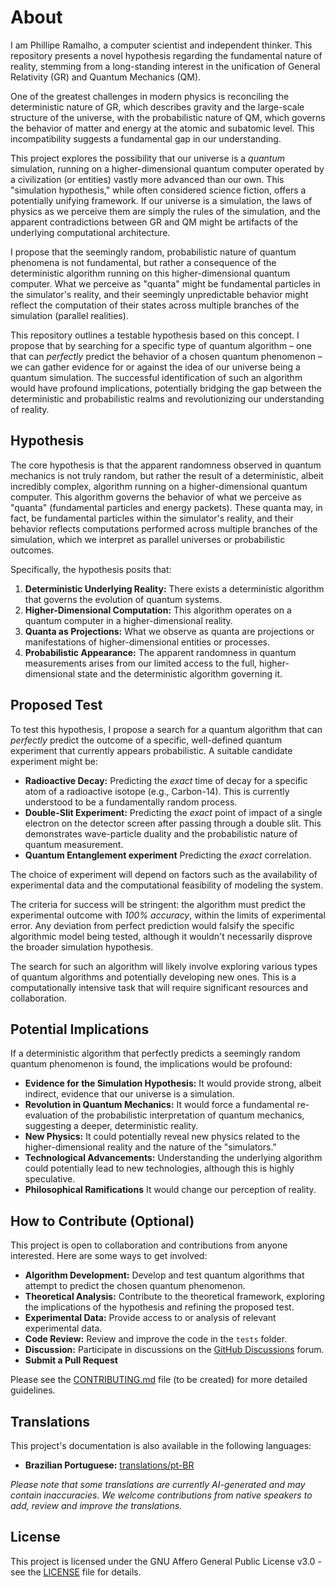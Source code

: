 # About

I am Phillipe Ramalho, a computer scientist and independent thinker. This repository presents a novel hypothesis regarding the fundamental nature of reality, stemming from a long-standing interest in the unification of General Relativity (GR) and Quantum Mechanics (QM).

One of the greatest challenges in modern physics is reconciling the deterministic nature of GR, which describes gravity and the large-scale structure of the universe, with the probabilistic nature of QM, which governs the behavior of matter and energy at the atomic and subatomic level. This incompatibility suggests a fundamental gap in our understanding.

This project explores the possibility that our universe is a *quantum* simulation, running on a higher-dimensional quantum computer operated by a civilization (or entities) vastly more advanced than our own. This "simulation hypothesis," while often considered science fiction, offers a potentially unifying framework. If our universe is a simulation, the laws of physics as we perceive them are simply the rules of the simulation, and the apparent contradictions between GR and QM might be artifacts of the underlying computational architecture.

I propose that the seemingly random, probabilistic nature of quantum phenomena is not fundamental, but rather a consequence of the deterministic algorithm running on this higher-dimensional quantum computer. What we perceive as "quanta" might be fundamental particles in the simulator's reality, and their seemingly unpredictable behavior might reflect the computation of their states across multiple branches of the simulation (parallel realities).

This repository outlines a testable hypothesis based on this concept. I propose that by searching for a specific type of quantum algorithm – one that can *perfectly* predict the behavior of a chosen quantum phenomenon – we can gather evidence for or against the idea of our universe being a quantum simulation. The successful identification of such an algorithm would have profound implications, potentially bridging the gap between the deterministic and probabilistic realms and revolutionizing our understanding of reality.

## Hypothesis

The core hypothesis is that the apparent randomness observed in quantum mechanics is not truly random, but rather the result of a deterministic, albeit incredibly complex, algorithm running on a higher-dimensional quantum computer. This algorithm governs the behavior of what we perceive as "quanta" (fundamental particles and energy packets). These quanta may, in fact, be fundamental particles within the simulator's reality, and their behavior reflects computations performed across multiple branches of the simulation, which we interpret as parallel universes or probabilistic outcomes.

Specifically, the hypothesis posits that:

1.  **Deterministic Underlying Reality:**  There exists a deterministic algorithm that governs the evolution of quantum systems.
2.  **Higher-Dimensional Computation:** This algorithm operates on a quantum computer in a higher-dimensional reality.
3.  **Quanta as Projections:** What we observe as quanta are projections or manifestations of higher-dimensional entities or processes.
4.  **Probabilistic Appearance:** The apparent randomness in quantum measurements arises from our limited access to the full, higher-dimensional state and the deterministic algorithm governing it.

## Proposed Test

To test this hypothesis, I propose a search for a quantum algorithm that can *perfectly* predict the outcome of a specific, well-defined quantum experiment that currently appears probabilistic. A suitable candidate experiment might be:

*   **Radioactive Decay:** Predicting the *exact* time of decay for a specific atom of a radioactive isotope (e.g., Carbon-14).  This is currently understood to be a fundamentally random process.
*   **Double-Slit Experiment:** Predicting the *exact* point of impact of a single electron on the detector screen after passing through a double slit. This demonstrates wave-particle duality and the probabilistic nature of quantum measurement.
*    **Quantum Entanglement experiment** Predicting the *exact* correlation.

The choice of experiment will depend on factors such as the availability of experimental data and the computational feasibility of modeling the system.

The criteria for success will be stringent: the algorithm must predict the experimental outcome with *100% accuracy*, within the limits of experimental error. Any deviation from perfect prediction would falsify the specific algorithmic model being tested, although it wouldn't necessarily disprove the broader simulation hypothesis.

The search for such an algorithm will likely involve exploring various types of quantum algorithms and potentially developing new ones. This is a computationally intensive task that will require significant resources and collaboration.

## Potential Implications

If a deterministic algorithm that perfectly predicts a seemingly random quantum phenomenon is found, the implications would be profound:

*   **Evidence for the Simulation Hypothesis:** It would provide strong, albeit indirect, evidence that our universe is a simulation.
*   **Revolution in Quantum Mechanics:** It would force a fundamental re-evaluation of the probabilistic interpretation of quantum mechanics, suggesting a deeper, deterministic reality.
*   **New Physics:** It could potentially reveal new physics related to the higher-dimensional reality and the nature of the "simulators."
*   **Technological Advancements:** Understanding the underlying algorithm could potentially lead to new technologies, although this is highly speculative.
*    **Philosophical Ramifications** It would change our perception of reality.

## How to Contribute (Optional)

This project is open to collaboration and contributions from anyone interested. Here are some ways to get involved:

*   **Algorithm Development:**  Develop and test quantum algorithms that attempt to predict the chosen quantum phenomenon.
*   **Theoretical Analysis:** Contribute to the theoretical framework, exploring the implications of the hypothesis and refining the proposed test.
*   **Experimental Data:** Provide access to or analysis of relevant experimental data.
*   **Code Review:** Review and improve the code in the `tests` folder.
*   **Discussion:** Participate in discussions on the [GitHub Discussions](https://github.com/futugora/reality-q/discussions) forum.
* **Submit a Pull Request**

Please see the [CONTRIBUTING.md](CONTRIBUTING.md) file (to be created) for more detailed guidelines.

## Translations

This project's documentation is also available in the following languages:

*   **Brazilian Portuguese:** [translations/pt-BR](translations/pt-BR)

*Please note that some translations are currently AI-generated and may contain inaccuracies. We welcome contributions from native speakers to add, review and improve the translations.*

## License

This project is licensed under the GNU Affero General Public License v3.0 - see the [LICENSE](LICENSE) file for details.
